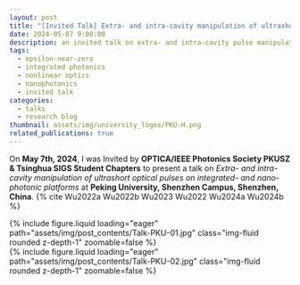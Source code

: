 ```yaml
---
layout: post
title: "[Invited Talk] Extra- and intra-cavity manipulation of ultrashort optical pulses on integrated- and nano-photonic platforms"
date: 2024-05-07 9:00:00
description: an invited talk on extra- and intra-cavity pulse manipulation
tags:
  - epsilon-near-zero
  - integrated photonics
  - nonlinear optics
  - nanophotonics
  - invited talk
categories:
  - talks
  - research blog
thumbnail: assets/img/university_logos/PKU-H.png
related_publications: true
---
```


On **May 7th, 2024**, I was Invited by **OPTICA/IEEE Photonics Society PKUSZ & Tsinghua SIGS Student Chapters** to present a talk on _Extra- and intra-cavity manipulation of ultrashort optical pulses on integrated- and nano-photonic platforms_ at **Peking University, Shenzhen Campus, Shenzhen, China**. {% cite Wu2022a Wu2022b Wu2023 Wu2022 Wu2024a Wu2024b %}

<div class="row mt-3">
    <div class="col-4 mt-3 mt-md-0">
        {% include figure.liquid loading="eager" path="assets/img/post_contents/Talk-PKU-01.jpg" class="img-fluid rounded z-depth-1" zoomable=false %}
    </div>
    <div class="col-8 mt-3 mt-md-0">
        {% include figure.liquid loading="eager" path="assets/img/post_contents/Talk-PKU-02.jpg" class="img-fluid rounded z-depth-1" zoomable=false %}
    </div>
</div>
